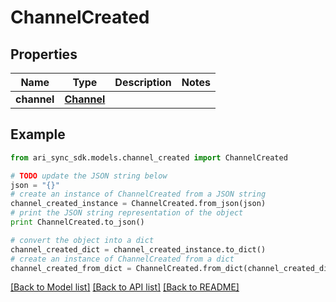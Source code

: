 # ChannelCreated


## Properties
Name | Type | Description | Notes
------------ | ------------- | ------------- | -------------
**channel** | [**Channel**](Channel.md) |  | 

## Example

```python
from ari_sync_sdk.models.channel_created import ChannelCreated

# TODO update the JSON string below
json = "{}"
# create an instance of ChannelCreated from a JSON string
channel_created_instance = ChannelCreated.from_json(json)
# print the JSON string representation of the object
print ChannelCreated.to_json()

# convert the object into a dict
channel_created_dict = channel_created_instance.to_dict()
# create an instance of ChannelCreated from a dict
channel_created_from_dict = ChannelCreated.from_dict(channel_created_dict)
```
[[Back to Model list]](../README.md#documentation-for-models) [[Back to API list]](../README.md#documentation-for-api-endpoints) [[Back to README]](../README.md)


